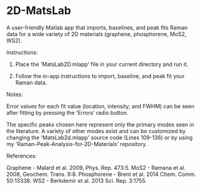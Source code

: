 # 2D-MatsLab
A user-friendly Matlab app that imports, baselines, and peak fits Raman data for a wide variety of 2D materials (graphene, phosphorene, MoS2, WS2).


Instructions:

1. Place the 'MatsLab2D.mlapp' file in your current directory and run it.

2. Follow the in-app instructions to import, baseline, and peak fit your Raman data.


Notes:

Error values for each fit value (location, intensity, and FWHM) can be seen after fitting by pressing the 'Errors' radio button.

The specific peaks chosen here represent only the primary modes seen in the literature. A variety of other modes exist and can be customized by changing the 'MatsLab2d.mlapp' source code (Lines 109-136) or by using my 'Raman-Peak-Analysis-for-2D-Materials' repository.


References:

Graphene - Malard et al. 2009, Phys. Rep. 473:5.
MoS2 - Ramana et al. 2008, Geochem. Trans. 9:8.
Phosphorene - Brent et al. 2014 Chem. Comm. 50:13338.
WS2 - Berkdemir et al. 2013 Sci. Rep. 3:1755.
